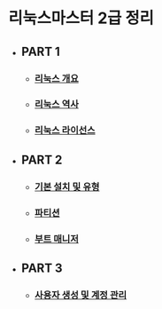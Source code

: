 # 리눅스마스터 2급 정리

- ## PART 1

  - ### [리눅스 개요](./리눅스_개요.md)

  - ### [리눅스 역사](./리눅스_역사.md)

  - ### [리눅스 라이선스](./리눅스_라이선스.md)

- ## PART 2

  - ### [기본 설치 및 유형](./리눅스_설치.md)

  - ### [파티션](./파티션.md)

  - ### [부트 매니저](./부트_매니저)

- ## PART 3 

  - ### [사용자 생성 및 계정 관리](./계정_관리.md)

